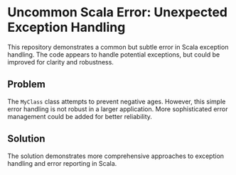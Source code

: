 # Uncommon Scala Error: Unexpected Exception Handling

This repository demonstrates a common but subtle error in Scala exception handling. The code appears to handle potential exceptions, but could be improved for clarity and robustness.

## Problem

The `MyClass` class attempts to prevent negative ages. However, this simple error handling is not robust in a larger application.  More sophisticated error management could be added for better reliability. 

## Solution

The solution demonstrates more comprehensive approaches to exception handling and error reporting in Scala.